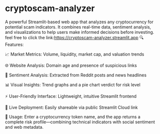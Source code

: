 # cryptoscam-analyzer
A powerful Streamlit-based web app that analyzes any cryptocurrency for potential scam indicators. It combines real-time data, sentiment analysis, and visualizations to help users make informed decisions before investing.
feel free to click the link:https://cryptoscam-analyzer.streamlit.app
🔍 Features:

📈 Market Metrics: Volume, liquidity, market cap, and valuation trends

🌐 Website Analysis: Domain age and presence of suspicious links

🧠 Sentiment Analysis: Extracted from Reddit posts and news headlines

📊 Visual Insights: Trend graphs and a pie chart verdict for risk level

⚡ User-Friendly Interface: Lightweight, intuitive Streamlit frontend

🔗 Live Deployment: Easily shareable via public Streamlit Cloud link

🚀 Usage:
Enter a cryptocurrency token name, and the app returns a complete risk profile—combining technical indicators with social sentiment and web metadata.
